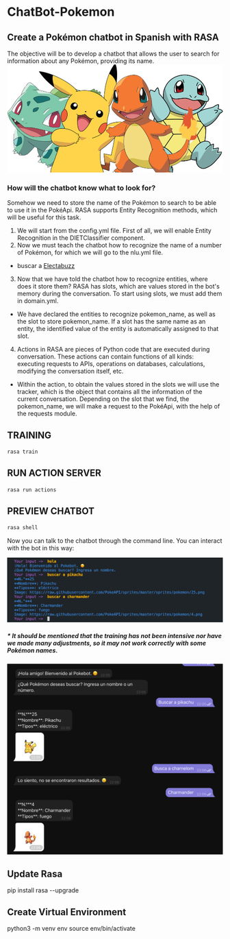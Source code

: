 # ChatBot-Pokemon

## Create a Pokémon chatbot in Spanish with RASA
The objective will be to develop a chatbot that allows the user to search for information about any Pokémon, providing its name.
[<img src="images/pokemon.png" width="600"/>](images/pokemon.png)

### How will the chatbot know what to look for?
Somehow we need to store the name of the Pokémon to search to be able to use it in the PokéApi. RASA supports Entity Recognition methods, which will be useful for this task.

1. We will start from the config.yml file. First of all, we will enable Entity Recognition in the DIETClassifier component.
2. Now we must teach the chatbot how to recognize the name of a number of Pokémon, for which we will go to the nlu.yml file.

- buscar a [Electabuzz](nombre_pokemon)  
3. Now that we have told the chatbot how to recognize entities, where does it store them? RASA has slots, which are values stored in the bot's memory during the conversation. To start using slots, we must add them in domain.yml.

* We have declared the entities to recognize pokemon_name, as well as the slot to store pokemon_name. If a slot has the same name as an entity, the identified value of the entity is automatically assigned to that slot.

4. Actions in RASA are pieces of Python code that are executed during conversation. These actions can contain functions of all kinds: executing requests to APIs, operations on databases, calculations, modifying the conversation itself, etc.

* Within the action, to obtain the values stored in the slots we will use the tracker, which is the object that contains all the information of the current conversation. Depending on the slot that we find, the pokemon_name, we will make a request to the PokéApi, with the help of the requests module.

## TRAINING
```python
rasa train
```
## RUN ACTION SERVER
```python
rasa run actions
```
## PREVIEW CHATBOT
```python
rasa shell
```
Now you can talk to the chatbot through the command line. You can interact with the bot in this way:

[<img src="images/test.png" width="600"/>](images/test.png)

##### * It should be mentioned that the training has not been intensive nor have we made many adjustments, so it may not work correctly with some Pokémon names.

[<img src="images/ready.png" width="600"/>](images/ready.png)

## Update Rasa
pip install rasa --upgrade

## Create Virtual Environment 
python3 -m venv env
source env/bin/activate
